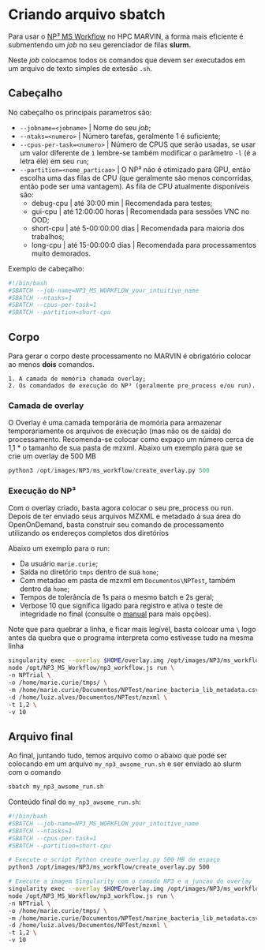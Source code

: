 # Criando arquivo sbatch

Para usar o [NP³ MS Workflow](https://github.com/danielatrivella/NP3_MS_Workflow) no HPC MARVIN, a forma mais eficiente é submentendo um *job* no seu gerenciador de filas **slurm.**

Neste *job* colocamos todos os comandos que devem ser executados em um arquivo de texto simples de extesão `.sh`.

## Cabeçalho

No cabeçalho os principais parametros são:

- `--jobname=<jobname>` | Nome do seu *job*;
- `--ntaks=<numero>` | Número tarefas, geralmente 1 é suficiente;
- `--cpus-per-task=<numero>` | Número de CPUS que serão usadas, se usar um valor diferente de `1` lembre-se também modificar o parâmetro `-l` (é a letra éle) em seu `run`;
- `--partition=<nome_particao>` | O NP³ não é otimizado para GPU, então escolha uma das filas de CPU (que geralmente são menos concorridas, então pode ser uma vantagem). As fila de CPU atualmente disponíveis são:
  - debug-cpu | até 30:00 min | Recomendada para testes;
  - gui-cpu | até 12:00:00 horas | Recomendada para sessões VNC no OOD;
  - short-cpu | até  5-00:00:00  dias | Recomendada para maioria dos trabalhos;
  - long-cpu | até 15-00:00:0 dias | Recomendada para processamentos muito demorados.

Exemplo de cabeçalho:

```bash
#!/bin/bash
#SBATCH --job-name=NP3_MS_WORKFLOW_your_intuitive_name
#SBATCH --ntasks=1
#SBATCH --cpus-per-task=1
#SBATCH --partition=short-cpu
```

## Corpo

Para gerar o corpo deste processamento no MARVIN é obrigatório colocar ao menos **dois** comandos.

    1. A camada de memória chamada overlay;
    2. Os comandados de execução do NP³ (geralmente pre_process e/ou run).

### Camada de overlay

O Overlay é uma camada temporária de momória para armazenar temporariamente os arquivos de execução (mas não os de saída) do processamento.
Recomenda-se colocar como expaço um número cerca de 1,1 * o tamanho de sua pasta de mzxml.
Abaixo um exemplo para que se crie um overlay de 500 MB

```python
python3 /opt/images/NP3/ms_workflow/create_overlay.py 500
```

### Execução do NP³

Com o overlay criado, basta agora colocar o seu pre_process ou run.
Depois de ter enviado seus arquivos MZXML e metadado à sua área do OpenOnDemand, basta construir seu comando de processamento utilizando os endereços completos dos diretórios

Abaixo um exemplo para o run:

- Da usuário `marie.curie`;
- Saída no diretório `tmps` dentro de sua `home`;
- Com metadao em pasta de mzxml em `Documentos\NPTest`, também dentro da `home`;
- Tempos de tolerância de 1s para o mesmo batch e 2s geral;
- Verbose 10 que significa ligado para registro e ativa o teste de integridade no final (consulte o [manual](images/Manual_NP3_workflow.pdf) para mais opções).

Note que para quebrar a linha, e ficar mais legível, basta colcoar uma `\` logo antes da quebra que o programa interpreta como estivesse tudo na mesma linha

```bash
singularity exec --overlay $HOME/overlay.img /opt/images/NP3/ms_workflow/np3.sif \
node /opt/NP3_MS_Workflow/np3_workflow.js run \
-n NPTrial \
-o /home/marie.curie/tmps/ \
-m /home/marie.curie/Documentos/NPTest/marine_bacteria_lib_metadata.csv \
-d /home/luiz.alves/Documentos/NPTest/mzxml \
-t 1,2 \
-v 10
```

## Arquivo final

Ao final, juntando tudo, temos arquivo como o abaixo que pode ser colocando em um arquivo `my_np3_awsome_run.sh` e ser enviado ao slurm com o comando

```bash
sbatch my_np3_awsome_run.sh
```

Conteúdo final do `my_np3_awsome_run.sh`:

```bash
#!/bin/bash
#SBATCH --job-name=NP3_MS_WORKFLOW_your_intuitive_name
#SBATCH --ntasks=1
#SBATCH --cpus-per-task=1
#SBATCH --partition=short-cpu

# Execute o script Python create_overlay.py 500 MB de espaço
python3 /opt/images/NP3/ms_workflow/create_overlay.py 500

# Execute a imagem Singularity com o comado NP3 e a juncao do overlay
singularity exec --overlay $HOME/overlay.img /opt/images/NP3/ms_workflow/np3.sif \
node /opt/NP3_MS_Workflow/np3_workflow.js run \
-n NPTrial \
-o /home/marie.curie/tmps/ \
-m /home/marie.curie/Documentos/NPTest/marine_bacteria_lib_metadata.csv \
-d /home/luiz.alves/Documentos/NPTest/mzxml \
-t 1,2 \
-v 10
```
